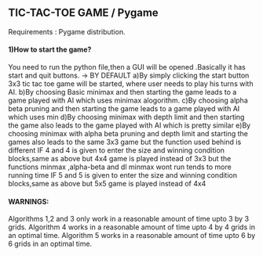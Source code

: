 ## TIC-TAC-TOE GAME / Pygame
Requirements : Pygame distribution.
#### 1)How to start the game?
You need to run the python file,then a GUI will be opened .Basically it has start and quit buttons.
   -> BY DEFAULT
    	a)By simply clicking the start button 3x3 tic tac toe game will be started, where user needs to play his turns with AI.
    	b)By choosing Basic minimax and then starting the game leads to a game played with AI which uses minimax alogorithm.
    	c)By choosing alpha beta pruning and then starting the game leads to a game played with AI which uses min
                   d)By choosing minimax with depth limit and then starting the game also leads to the game played with AI which is pretty similar
    	e)By choosing minimax with alpha beta pruning and depth limit and starting the games also leads to the same 3x3 game but the function used behind is different
    IF 4 and 4 is given to enter the size and winning condition blocks,same as above but 4x4 game is played instead of 3x3 but the functions minmax ,alpha-beta 
    and dl minmax wont run tends to more running time
    IF 5 and 5 is given to enter the size and winning condition blocks,same as above but 5x5 game is played instead of 4x4

#### WARNINGS:
Algorithms 1,2 and 3 only work in a reasonable amount of time upto 3 by 3 grids.
Algorithm 4 works in a reasonable amount of time upto 4 by 4 grids in an optimal time.
Algorithm 5 works in a reasonable amount of time upto 6 by 6 grids in an optimal time.
